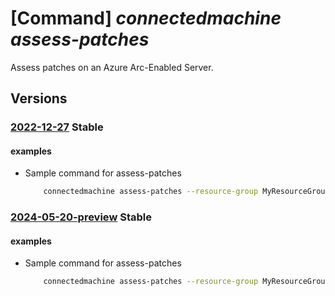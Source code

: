 # [Command] _connectedmachine assess-patches_

Assess patches on an Azure Arc-Enabled Server.

## Versions

### [2022-12-27](/Resources/mgmt-plane/L3N1YnNjcmlwdGlvbnMve30vcmVzb3VyY2Vncm91cHMve30vcHJvdmlkZXJzL21pY3Jvc29mdC5oeWJyaWRjb21wdXRlL21hY2hpbmVzL3t9L2Fzc2Vzc3BhdGNoZXM=/2022-12-27.xml) **Stable**

<!-- mgmt-plane /subscriptions/{}/resourcegroups/{}/providers/microsoft.hybridcompute/machines/{}/assesspatches 2022-12-27 -->

#### examples

- Sample command for assess-patches
    ```bash
        connectedmachine assess-patches --resource-group MyResourceGroup --name MyMachine
    ```

### [2024-05-20-preview](/Resources/mgmt-plane/L3N1YnNjcmlwdGlvbnMve30vcmVzb3VyY2Vncm91cHMve30vcHJvdmlkZXJzL21pY3Jvc29mdC5oeWJyaWRjb21wdXRlL21hY2hpbmVzL3t9L2Fzc2Vzc3BhdGNoZXM=/2024-05-20-preview.xml) **Stable**

<!-- mgmt-plane /subscriptions/{}/resourcegroups/{}/providers/microsoft.hybridcompute/machines/{}/assesspatches 2024-05-20-preview -->

#### examples

- Sample command for assess-patches
    ```bash
        connectedmachine assess-patches --resource-group MyResourceGroup --name MyMachine
    ```
